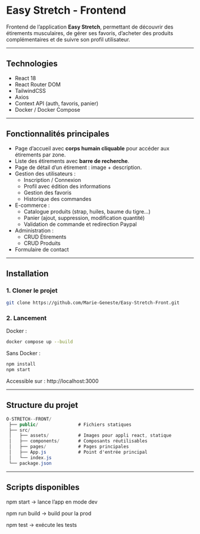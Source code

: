 # Easy Stretch - Frontend

Frontend de l’application **Easy Stretch**, permettant de découvrir des étirements musculaires, de gérer ses favoris, d’acheter des produits complémentaires et de suivre son profil utilisateur.

---

## Technologies
- React 18
- React Router DOM
- TailwindCSS
- Axios
- Context API (auth, favoris, panier)
- Docker / Docker Compose

---

## Fonctionnalités principales
- Page d’accueil avec **corps humain cliquable** pour accéder aux étirements par zone.
- Liste des étirements avec **barre de recherche**.
- Page de détail d’un étirement : image + description.
- Gestion des utilisateurs :
  - Inscription / Connexion
  - Profil avec édition des informations
  - Gestion des favoris
  - Historique des commandes
- E-commerce :
  - Catalogue produits (strap, huiles, baume du tigre…)
  - Panier (ajout, suppression, modification quantité)
  - Validation de commande et redirection Paypal
- Administration :
  - CRUD Étirements
  - CRUD Produits
- Formulaire de contact

---

## Installation

### 1. Cloner le projet
```bash
git clone https://github.com/Marie-Geneste/Easy-Stretch-Front.git
```

### 2. Lancement

Docker : 
```bash
docker compose up --build
```

Sans Docker :
```bash
npm install
npm start
```

Accessible sur : http://localhost:3000


---

## Structure du projet

```c#
O-STRETCH--FRONT/
 ├── public/               # Fichiers statiques
 ├── src/
 │   ├── assets/           # Images pour appli react, statique
 │   ├── components/       # Composants réutilisables
 │   ├── pages/            # Pages principales
 │   ├── App.js            # Point d'entrée principal
 │   └── index.js
 └── package.json
 ```

 ---

## Scripts disponibles

npm start → lance l’app en mode dev

npm run build → build pour la prod

npm test → exécute les tests